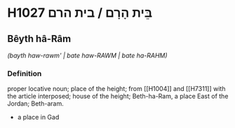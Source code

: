 # H1027 בֵּית הָרָם / בית הרם

## Bêyth hâ-Râm

_(bayth haw-rawm' | bate haw-RAWM | bate ha-RAHM)_

### Definition

proper locative noun; place of the height; from [[H1004]] and [[H7311]] with the article interposed; house of the height; Beth-ha-Ram, a place East of the Jordan; Beth-aram.

- a place in Gad
